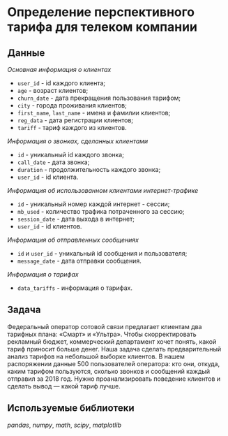 # Определение перспективного тарифа для телеком компании

## Данные

*Основная информация о клиентах* 

* `user_id` - id каждого клиента;
* `age` - возраст клиентов;
* `churn_date` - дата прекращения пользования тарифом;
* `city` - города проживания клиентов;
* `first_name`, `last_name` - имена и фамилии клиентов;
* `reg_data` - дата регистрации клиентов;
* `tariff` - тариф каждого из клиентов.

*Информация о звонках, сделанных клиентами*

* `id` - уникальный id каждого звонка; 
* `call_date` - дата звонка;
* `duration` - продолжительность каждого звонка;
* `user_id` - id клиента.

*Информация об использованном клиентами интернет-трафике*

* `id` - уникальный номер каждой интернет - сессии; 
* `mb_used` - количество трафика потраченного за сессию;
* `session_date` - дата выхода в интернет;
* `user_id` - id клиентов.

*Информация об отправленных сообщениях*

* `id` и `user_id` - уникальный id сообщения и пользователя;
* `message_date` - дата отправки сообщения. 

*Информация о тарифах*

* `data_tariffs` - информация о тарифах.

## Задача

Федеральный оператор сотовой связи предлагает клиентам два тарифных плана: «Смарт» и «Ультра». Чтобы скорректировать рекламный бюджет, коммерческий департамент хочет понять, какой тариф приносит больше денег.
Наша задача сделать предварительный анализ тарифов на небольшой выборке клиентов. В нашем распоряжении данные 500 пользователей оператора: кто они, откуда, каким тарифом пользуются, сколько звонков и сообщений каждый отправил за 2018 год. Нужно проанализировать поведение клиентов и сделать вывод — какой тариф лучше. 

## Используемые библиотеки
*pandas*, *numpy*, *math*, *scipy*, *matplotlib*

